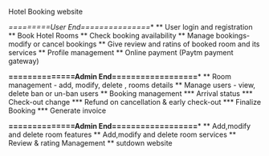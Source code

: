 Hotel Booking website 

*=========User End===============**
** User login and registration
** Book Hotel Rooms
** Check booking availability 
** Manage bookings- modify or cancel bookings
** Give review and ratins of booked room and its services
** Profile management 
** Online payment (Paytm payment gateway)


**==============Admin End==================***
** Room management - add, modify, delete , rooms details
** Manage users - view, delete ban or un-ban users
** Booking management 
   *** Arrival status
   *** Check-out change
   *** Refund on cancellation & early check-out 
   *** Finalize Booking
   *** Generate invoice


**==============Admin End==================***
** Add,modify and delete room features
** Add,modify and delete room services
** Review & rating Management 
** sutdown website
